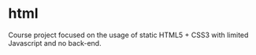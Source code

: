# html
Course project focused on the usage of static HTML5 + CSS3 with limited Javascript and no back-end.
